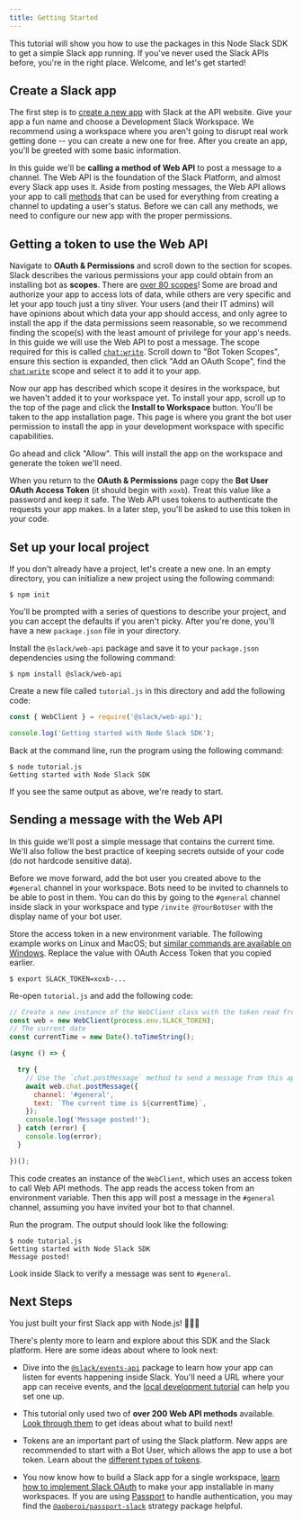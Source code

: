 ```yaml
---
title: Getting Started
---
```


This tutorial will show you how to use the packages in this Node Slack SDK to get a simple Slack app running. If you've
never used the Slack APIs before, you're in the right place. Welcome, and let's get started!

## Create a Slack app

The first step is to [create a new app](https://api.slack.com/apps?new_granular_bot_app=1) with Slack at the API website. Give your app a
fun name and choose a Development Slack Workspace. We recommend using a workspace where you aren't going to disrupt real
work getting done -- you can create a new one for free. After you create an app, you'll be greeted with some basic information.

In this guide we'll be **calling a method of Web API** to post a message to a channel. The Web API is the foundation of
the Slack Platform, and almost every Slack app uses it. Aside from posting messages, the Web API allows your app to call
[methods](https://api.slack.com/methods) that can be used for everything from creating a channel to updating a user's
status. Before we can call any methods, we need to configure our new app with the proper permissions.

## Getting a token to use the Web API

Navigate to **OAuth & Permissions** and scroll down to the section for scopes. Slack describes the various permissions
your app could obtain from an installing bot as **scopes**. There are [over 80 scopes](https://api.slack.com/scopes)!
Some are broad and authorize your app to access lots of data, while others are very specific and let your app touch just
a tiny sliver. Your users (and their IT admins) will have opinions about which data your app should access, and only
agree to install the app if the data permissions seem reasonable, so we recommend finding the scope(s) with the least
amount of privilege for your app's needs. In this guide we will use the Web API to post a message. The scope required
for this is called [`chat:write`](https://api.slack.com/scopes/chat:write). Scroll down to "Bot Token Scopes", ensure this section is expanded, then click "Add an OAuth Scope", find the
[`chat:write`](https://api.slack.com/scopes/chat:write) scope and select it to add it to your app.

Now our app has described which scope it desires in the workspace, but we haven't added it to your workspace yet. To install your app, scroll up to the top of the page and click the **Install to Workspace** button. You'll be taken to the app installation page. This page is where you grant the bot user permission to install the app in your development workspace with specific capabilities.

Go ahead and click "Allow". This will install the app on the workspace and generate the token we'll need.

When you return to the **OAuth & Permissions** page copy the **Bot User OAuth Access Token** (it should begin with `xoxb`). Treat
this value like a password and keep it safe. The Web API uses tokens to authenticate the requests your app makes. In
a later step, you'll be asked to use this token in your code.

## Set up your local project

If you don't already have a project, let's create a new one. In an empty directory, you can initialize a new project
using the following command:

```shell
$ npm init
```

You'll be prompted with a series of questions to describe your project, and you can accept the defaults if you aren't
picky. After you're done, you'll have a new `package.json` file in your directory.

Install the `@slack/web-api` package and save it to your `package.json` dependencies using the following command:

```shell
$ npm install @slack/web-api
```

Create a new file called `tutorial.js` in this directory and add the following code:

```javascript
const { WebClient } = require('@slack/web-api');

console.log('Getting started with Node Slack SDK');
```

Back at the command line, run the program using the following command:

```shell
$ node tutorial.js
Getting started with Node Slack SDK
```

If you see the same output as above, we're ready to start.

## Sending a message with the Web API

In this guide we'll post a simple message that contains the current time. We'll also follow the best practice of keeping
secrets outside of your code (do not hardcode sensitive data).

Before we move forward, add the bot user you created above to the `#general` channel in your workspace. Bots need to be
invited to channels to be able to post in them. You can do this by going to the `#general` channel inside slack in your workspace and
type `/invite @YourBotUser` with the display name of your bot user.

Store the access token in a new environment variable. The following example works on Linux and MacOS; but [similar
commands are available on Windows](https://superuser.com/a/212153/94970). Replace the value with OAuth Access Token that
you copied earlier.

```shell
$ export SLACK_TOKEN=xoxb-...
```

Re-open `tutorial.js` and add the following code:

```javascript
// Create a new instance of the WebClient class with the token read from your environment variable
const web = new WebClient(process.env.SLACK_TOKEN);
// The current date
const currentTime = new Date().toTimeString();

(async () => {

  try {
    // Use the `chat.postMessage` method to send a message from this app
    await web.chat.postMessage({
      channel: '#general',
      text: `The current time is ${currentTime}`,
    });
    console.log('Message posted!');
  } catch (error) {
    console.log(error);
  }

})();
```

This code creates an instance of the `WebClient`, which uses an access token to call Web API methods. The app reads
the access token from an environment variable. Then this app will post a message in the `#general` channel,
assuming you have invited your bot to that channel.

Run the program. The output should look like the following:

```shell
$ node tutorial.js
Getting started with Node Slack SDK
Message posted!
```

Look inside Slack to verify a message was sent to `#general`.

## Next Steps

You just built your first Slack app with Node.js! 🎉💃🌮

There's plenty more to learn and explore about this SDK and the Slack platform. Here are some ideas about where to
look next:

* Dive into the [`@slack/events-api`](/events-api) package to learn how your app can
  listen for events happening inside Slack. You'll need a URL where your app can receive events, and the [local
  development tutorial](/tutorials/local-development) can help you set one up.

* This tutorial only used two of **over 200 Web API methods** available. [Look through
  them](https://api.slack.com/methods) to get ideas about what to build next!

* Tokens are an important part of using the Slack platform. New apps are recommended to start with a Bot User, which
  allows the app to use a bot token. Learn about the [different types of
  tokens](https://api.slack.com/docs/token-types).

* You now know how to build a Slack app for a single workspace, [learn how to implement Slack
OAuth](https://api.slack.com/authentication/oauth-v2) to make your app installable in many workspaces. If you are using
  [Passport](http://www.passportjs.org/) to handle authentication, you may find the
  [`@aoberoi/passport-slack`](https://github.com/aoberoi/passport-slack) strategy package helpful.

